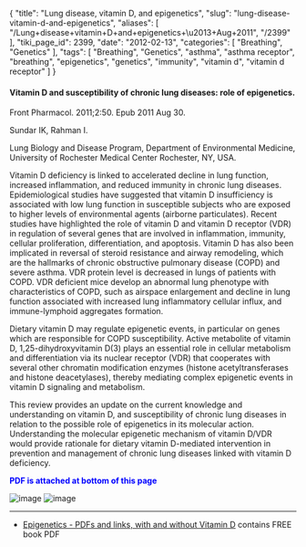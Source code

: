 {
    "title": "Lung disease, vitamin D, and epigenetics",
    "slug": "lung-disease-vitamin-d-and-epigenetics",
    "aliases": [
        "/Lung+disease+vitamin+D+and+epigenetics+\u2013+Aug+2011",
        "/2399"
    ],
    "tiki_page_id": 2399,
    "date": "2012-02-13",
    "categories": [
        "Breathing",
        "Genetics"
    ],
    "tags": [
        "Breathing",
        "Genetics",
        "asthma",
        "asthma receptor",
        "breathing",
        "epigenetics",
        "genetics",
        "immunity",
        "vitamin d",
        "vitamin d receptor"
    ]
}


#### Vitamin D and susceptibility of chronic lung diseases: role of epigenetics.

Front Pharmacol. 2011;2:50. Epub 2011 Aug 30.

Sundar IK, Rahman I.

Lung Biology and Disease Program, Department of Environmental Medicine, University of Rochester Medical Center Rochester, NY, USA.

Vitamin D deficiency is linked to accelerated decline in lung function, increased inflammation, and reduced immunity in chronic lung diseases. Epidemiological studies have suggested that vitamin D insufficiency is associated with low lung function in susceptible subjects who are exposed to higher levels of environmental agents (airborne particulates). Recent studies have highlighted the role of vitamin D and vitamin D receptor (VDR) in regulation of several genes that are involved in inflammation, immunity, cellular proliferation, differentiation, and apoptosis. Vitamin D has also been implicated in reversal of steroid resistance and airway remodeling, which are the hallmarks of chronic obstructive pulmonary disease (COPD) and severe asthma. VDR protein level is decreased in lungs of patients with COPD. VDR deficient mice develop an abnormal lung phenotype with characteristics of COPD, such as airspace enlargement and decline in lung function associated with increased lung inflammatory cellular influx, and immune-lymphoid aggregates formation. 

Dietary vitamin D may regulate epigenetic events, in particular on genes which are responsible for COPD susceptibility. Active metabolite of vitamin D, 1,25-dihydroxyvitamin D(3) plays an essential role in cellular metabolism and differentiation via its nuclear receptor (VDR) that cooperates with several other chromatin modification enzymes (histone acetyltransferases and histone deacetylases), thereby mediating complex epigenetic events in vitamin D signaling and metabolism. 

This review provides an update on the current knowledge and understanding on vitamin D, and susceptibility of chronic lung diseases in relation to the possible role of epigenetics in its molecular action. Understanding the molecular epigenetic mechanism of vitamin D/VDR would provide rationale for dietary vitamin D-mediated intervention in prevention and management of chronic lung diseases linked with vitamin D deficiency.

 **<span style="color:#00F;">PDF is attached at bottom of this page</span>** 

<img src="https://d378j1rmrlek7x.cloudfront.net/attachments/jpeg/epigenetics-1-2011.jpg" alt="image">
<img src="https://d378j1rmrlek7x.cloudfront.net/attachments/jpeg/epigenetics-2---2011.jpg" alt="image">

---

* [Epigenetics - PDFs and links, with and without Vitamin D](/posts/epigenetics-pdfs-and-links-with-and-without-vitamin-d) contains FREE book PDF